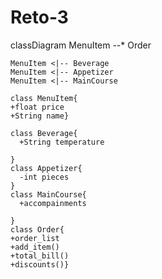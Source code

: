 # Reto-3
classDiagram
    MenuItem --* Order
    
    MenuItem <|-- Beverage
    MenuItem <|-- Appetizer
    MenuItem <|-- MainCourse

    class MenuItem{
    +float price
    +String name}

    class Beverage{
      +String temperature
 
    }
    class Appetizer{
      -int pieces
    }
    class MainCourse{
      +accompainments
 
    }
    class Order{
    +order_list
    +add_item()
    +total_bill()
    +discounts()}
